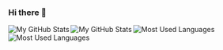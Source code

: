 ### Hi there 👋


<a href="https://github.com/EarlySo#gh-light-mode-only">
  <img src="https://github-readme-stats.vercel.app/api?username=EarlySo&count_private=true&show_icons=true&theme=light#gh-light-mode-only" align="left" alt="My GitHub Stats" />
  <img src="https://github-readme-stats.vercel.app/api/top-langs/?username=EarlySo&layout=compact&langs_count=8&theme=light#gh-light-mode-only" align="left" alt="My GitHub Stats" />
</a>
<a href="https://github.com/SuInk#gh-dark-mode-only">
  <img src="https://github-readme-stats.vercel.app/api?username=EarlySo&count_private=true&show_icons=true&theme=dark#gh-dark-mode-only" align="left" alt="Most Used Languages" />
  <img src="https://github-readme-stats.vercel.app/api/top-langs/?username=EarlySo&layout=compact&langs_count=8&theme=dark#gh-dark-mode-only" align="left" alt="Most Used Languages" />
</a>

